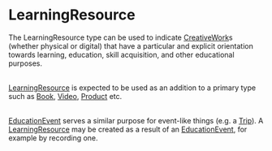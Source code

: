 # LearningResource

The LearningResource type can be used to indicate <a class="localLink" href="http://schema.org/CreativeWork">CreativeWork</a>s (whether physical or digital) that have a particular and explicit orientation towards learning, education, skill acquisition, and other educational purposes.<br/><br/>

<a class="localLink" href="http://schema.org/LearningResource">LearningResource</a> is expected to be used as an addition to a primary type such as <a class="localLink" href="http://schema.org/Book">Book</a>, <a class="localLink" href="http://schema.org/Video">Video</a>, <a class="localLink" href="http://schema.org/Product">Product</a> etc.<br/><br/>

<a class="localLink" href="http://schema.org/EducationEvent">EducationEvent</a> serves a similar purpose for event-like things (e.g. a <a class="localLink" href="http://schema.org/Trip">Trip</a>). A <a class="localLink" href="http://schema.org/LearningResource">LearningResource</a> may be created as a result of an <a class="localLink" href="http://schema.org/EducationEvent">EducationEvent</a>, for example by recording one.
